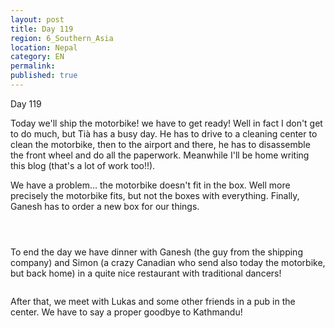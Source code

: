 ```yaml
---
layout: post
title: Day 119
region: 6_Southern_Asia
location: Nepal
category: EN
permalink:
published: true
---
```


Day 119 

Today we'll ship the motorbike! we have to get ready! Well in fact I don't get to do much, but Tià has a busy day. He has to drive to a cleaning center to clean the motorbike, then to the airport and there, he has to disassemble the front wheel and do all the paperwork. Meanwhile I'll be home writing this blog (that's a lot of work too!!).

We have a problem... the motorbike doesn't fit in the box. Well more precisely the motorbike fits, but not the boxes with everything. Finally, Ganesh has to order a new box for our things.

<p><a
href="https://lh3.googleusercontent.com/16q_g-EN-nvSq1QyoorHBhxme67Cfihyr_GFahdWJAeqEXXKK6lBfr9Z05ukXFwp67efsrg49JbF27zlCdvb54quGhrQIFyiZk3v92gB2wJSL1IdMyoLgjHJw0_SG7lZp4zN_Qv9VHyg1IVyBQzGTeuBj6F6bxBs0wy9AmxLyYwIzDVji2LPqQEDZKQwr3QT49XNJNVPPiDcdohQMunmQqh1ck8LOCM0lGnghVcpBsy7nxMxONPgemMCS7rsWcJLdkey8VQSr-vZeiKD6rPeR4cUdxd7O_6Hc0iUP6SXBcJl7Wfz035dslpG2BH4oHY7va9Rds3DN1BLuj7DcSD1a5x3LHeo9KlBwo8r1Eri7zix2LET4DD6SoV2gkipeev3SarmE2NQMVDvW6thqcaiN4tpclVxEREslnQv_luyZmfS9rIuZaNtcsT8zRAFk485uIFpUGgHRD4b3IJv4kKZSe1cOrsen5nzOMTqznP9TKIACrqDlEl_U5_-nhbt-EL6cfnR1z4RTe00zT8quLIXqPC4ODNNp2hSim3D7Z_uQVH0iyU8bNpI2l8ukXCCPvYbKrWjxvU_h0w4wjrBeRfA6aQvZDMRnQH-CxbDjfIHIGe4KlkPp17UAcaK2LxoFfzCgvIiPvcvWFi89c6bZfB2QhKnfD3aW99EprjhaOa8tSBNpMMdqSsCREkK7w=w669-h502-no"><img 
src="https://lh3.googleusercontent.com/16q_g-EN-nvSq1QyoorHBhxme67Cfihyr_GFahdWJAeqEXXKK6lBfr9Z05ukXFwp67efsrg49JbF27zlCdvb54quGhrQIFyiZk3v92gB2wJSL1IdMyoLgjHJw0_SG7lZp4zN_Qv9VHyg1IVyBQzGTeuBj6F6bxBs0wy9AmxLyYwIzDVji2LPqQEDZKQwr3QT49XNJNVPPiDcdohQMunmQqh1ck8LOCM0lGnghVcpBsy7nxMxONPgemMCS7rsWcJLdkey8VQSr-vZeiKD6rPeR4cUdxd7O_6Hc0iUP6SXBcJl7Wfz035dslpG2BH4oHY7va9Rds3DN1BLuj7DcSD1a5x3LHeo9KlBwo8r1Eri7zix2LET4DD6SoV2gkipeev3SarmE2NQMVDvW6thqcaiN4tpclVxEREslnQv_luyZmfS9rIuZaNtcsT8zRAFk485uIFpUGgHRD4b3IJv4kKZSe1cOrsen5nzOMTqznP9TKIACrqDlEl_U5_-nhbt-EL6cfnR1z4RTe00zT8quLIXqPC4ODNNp2hSim3D7Z_uQVH0iyU8bNpI2l8ukXCCPvYbKrWjxvU_h0w4wjrBeRfA6aQvZDMRnQH-CxbDjfIHIGe4KlkPp17UAcaK2LxoFfzCgvIiPvcvWFi89c6bZfB2QhKnfD3aW99EprjhaOa8tSBNpMMdqSsCREkK7w=w669-h502-no" class="oversize" alt=""></a></p>

<p><a
href="https://lh3.googleusercontent.com/OzBYFYYAb8fc9wLT1tPe_1Bfx5D4j9bpKTdaJ2OEWwblAu7alXZQFj_3-gJnRmPkl_9zL6LsObz_QvHygJk1OdBTcDS1JPEgNWahYh_9ugrG-7SORDmReytDungq8JSjlzuPOcDdCQVx_ajtK0a7VC1VoLadHV3gziVAp7zFbn6uZZaGXZgYPierEwowM2Iyq5suH8VZvNAtvc7y7CUBwrNz69IsO3oOZRM6jDYP5eZ9ZUFzS7a3uU9BLd9HMW2YJXTLGmY9jasqGCTeggdU-O95rUtYLjUDqjFGB1y6FG4hnMKZDkPgtpvyyOQwU1NVbfiNnFcfl6_U73lnQqVFswWe3Zk7euaNtdAKJfcswsOFbuAJG47WgNNFcmaPO0H1UHQqkZU04UL5gimEhsB3p7pw8Yku7k50iNjDvut6Dea1YjY3iHRfbADyLLfeVdTUej7rJzuWLYGk5-LiK3JCCcmgj7kbUxJXirAJ4Lopw206UA59eNft3XbFOUGY3hxL7zVB3hXRLw86vRuCPQjDImswq6Oorlyj9yrgZoKPUe-ByfVXRSZI0tBXggoInY6_6E_dCFdezvSvIU5QZvL62Ybi7QI_xpfmiYrJSN_6iLdkMX9YE7jOSWk907VXH-roeVk4Z6N1PLhAz2AHhQjJGn2TyxFT8Vd2yzIxqiLcC_6JmNsHNFVhpJr33w=w1115-h627-no"><img 
src="https://lh3.googleusercontent.com/OzBYFYYAb8fc9wLT1tPe_1Bfx5D4j9bpKTdaJ2OEWwblAu7alXZQFj_3-gJnRmPkl_9zL6LsObz_QvHygJk1OdBTcDS1JPEgNWahYh_9ugrG-7SORDmReytDungq8JSjlzuPOcDdCQVx_ajtK0a7VC1VoLadHV3gziVAp7zFbn6uZZaGXZgYPierEwowM2Iyq5suH8VZvNAtvc7y7CUBwrNz69IsO3oOZRM6jDYP5eZ9ZUFzS7a3uU9BLd9HMW2YJXTLGmY9jasqGCTeggdU-O95rUtYLjUDqjFGB1y6FG4hnMKZDkPgtpvyyOQwU1NVbfiNnFcfl6_U73lnQqVFswWe3Zk7euaNtdAKJfcswsOFbuAJG47WgNNFcmaPO0H1UHQqkZU04UL5gimEhsB3p7pw8Yku7k50iNjDvut6Dea1YjY3iHRfbADyLLfeVdTUej7rJzuWLYGk5-LiK3JCCcmgj7kbUxJXirAJ4Lopw206UA59eNft3XbFOUGY3hxL7zVB3hXRLw86vRuCPQjDImswq6Oorlyj9yrgZoKPUe-ByfVXRSZI0tBXggoInY6_6E_dCFdezvSvIU5QZvL62Ybi7QI_xpfmiYrJSN_6iLdkMX9YE7jOSWk907VXH-roeVk4Z6N1PLhAz2AHhQjJGn2TyxFT8Vd2yzIxqiLcC_6JmNsHNFVhpJr33w=w1115-h627-no" class="oversize" alt=""></a></p>

<p><a
href="https://lh3.googleusercontent.com/sIC9mWQB34jU0V08fP4ttuKl1EKxmEgCj-0-fy6-vi-zvNcMo5dMeaAYMbutGrhknsotQmoU6frLMo2z6dzisc8CwDFrInl8mB8VcrjhhqcpBCgOumDQPXxEORCKJPkR-Uv2oO9S1QobrHNVCNlB8qxgCRlrhD9aAiOmnYXk_I912fbPPa9E8q-cd7TSd2gGRY_Fw9s-xRj5JyLVct1iJ6jkAnsZut2bC0tcQXPlisx7C2UlVy35l7w0SuYMpn3tGFWWEZSJK1KkSRdDMvsBRt-qqpzKgSZcf_K61xBHMhBy_TMWFOWKc59hHONULwxsB28bGDOYYkgWSzG9z63e_TB3t30gsWm2NNVsrYL7tMLGGPjTFOgvCcTQ8-ogd_amXFrBtz_AkBIRxWJuZ0C9nq4a_JImSgoDLRMReyA1dO0uEJOvy4fSffhZW43hVymCNRP8Q6CYUjamSqFgcAANbjplp2MDKU5DcUDkW1giYcIHU_UAM9Kb0zow_41vfIZyP540I7quBb5yfkriK-TWCm2COiDzzkL_vrX9_BgG9inJRIR6pVckVvYT6XGiR__EYSEN6c93bETUckydlPU1794tx3k5GlmHmwYP6alGizdpMWmWPjnkobv2K4qIk0gxQIHSTTYtiPsbOFeKk5SkhfZmBMPJlI3fNaCo-pTxlkn1z64odRB69CQUlw=w836-h627-no"><img 
src="https://lh3.googleusercontent.com/sIC9mWQB34jU0V08fP4ttuKl1EKxmEgCj-0-fy6-vi-zvNcMo5dMeaAYMbutGrhknsotQmoU6frLMo2z6dzisc8CwDFrInl8mB8VcrjhhqcpBCgOumDQPXxEORCKJPkR-Uv2oO9S1QobrHNVCNlB8qxgCRlrhD9aAiOmnYXk_I912fbPPa9E8q-cd7TSd2gGRY_Fw9s-xRj5JyLVct1iJ6jkAnsZut2bC0tcQXPlisx7C2UlVy35l7w0SuYMpn3tGFWWEZSJK1KkSRdDMvsBRt-qqpzKgSZcf_K61xBHMhBy_TMWFOWKc59hHONULwxsB28bGDOYYkgWSzG9z63e_TB3t30gsWm2NNVsrYL7tMLGGPjTFOgvCcTQ8-ogd_amXFrBtz_AkBIRxWJuZ0C9nq4a_JImSgoDLRMReyA1dO0uEJOvy4fSffhZW43hVymCNRP8Q6CYUjamSqFgcAANbjplp2MDKU5DcUDkW1giYcIHU_UAM9Kb0zow_41vfIZyP540I7quBb5yfkriK-TWCm2COiDzzkL_vrX9_BgG9inJRIR6pVckVvYT6XGiR__EYSEN6c93bETUckydlPU1794tx3k5GlmHmwYP6alGizdpMWmWPjnkobv2K4qIk0gxQIHSTTYtiPsbOFeKk5SkhfZmBMPJlI3fNaCo-pTxlkn1z64odRB69CQUlw=w836-h627-no" class="oversize" alt=""></a></p>

To end the day we have dinner with Ganesh (the guy from the shipping company) and Simon (a crazy Canadian who send also today the motorbike, but back home) in a quite nice restaurant with traditional dancers!

<p><a
href="https://lh3.googleusercontent.com/_jtsoe_Pqwl3wD7RrnzXJTRatjUpbxHCqbTMW6UGPHAcfRr8UYpZcjC6-nT6MU7uGScFuxCfkC_x4suF4CPx9hmHmjq3Xy28axZyiLuKyGpf1EBkYsmDh7tyNzBQx0_yekN4Eh_vaCCxLa5RTOOLhdeuAbWa_43RfC_1LMG7S8_AlfNv0bwVKaFMW2sj_mvfGvYy5813bqHx5Eq8rVPNj54pDMiKgb9GG4zZpqXNQyoZKT4UgWs28W0oKs8nmQdh7ccci5yXhawDr1s7TofSRFuVWxMS8hmVV6sTZxpmLTBfm6T3h7t66406E-CPvWp5jn6WIqqiqICGgG3SS7jtY5io6X9L2S1OU9-6gnBKyi8msUG9iA3nvQRy6R07BfTlHblZJ3CJlOoWQiqkq0QbFZVqCp8vCJBn0yQfdFXlJBPQSvmE--GurxecdUUnwneXz4MxWGDwGFYGHEVFTxFdc4a_l9Ij_3QRIPfRZfY9OsNNutrOquMdgme_egesSgtFfJX0xMurqO8lVrWq1LwjCEA7jn8C3e1rlk6T3EDvrD9dH7U3zeu9boA1k-HTA83otXJCr2YCxkl0foGwv5MqjIx0HyAw9tNmzIItIqKPvVY22yF43RLdVzIQ64xfxTkceNF0HnIjTC6ZQ14OrZI6xnUvSKt9uybR9zNI5O8cfdFdo3AFcUrjoqEH1Q=w669-h502-no"><img 
src="https://lh3.googleusercontent.com/_jtsoe_Pqwl3wD7RrnzXJTRatjUpbxHCqbTMW6UGPHAcfRr8UYpZcjC6-nT6MU7uGScFuxCfkC_x4suF4CPx9hmHmjq3Xy28axZyiLuKyGpf1EBkYsmDh7tyNzBQx0_yekN4Eh_vaCCxLa5RTOOLhdeuAbWa_43RfC_1LMG7S8_AlfNv0bwVKaFMW2sj_mvfGvYy5813bqHx5Eq8rVPNj54pDMiKgb9GG4zZpqXNQyoZKT4UgWs28W0oKs8nmQdh7ccci5yXhawDr1s7TofSRFuVWxMS8hmVV6sTZxpmLTBfm6T3h7t66406E-CPvWp5jn6WIqqiqICGgG3SS7jtY5io6X9L2S1OU9-6gnBKyi8msUG9iA3nvQRy6R07BfTlHblZJ3CJlOoWQiqkq0QbFZVqCp8vCJBn0yQfdFXlJBPQSvmE--GurxecdUUnwneXz4MxWGDwGFYGHEVFTxFdc4a_l9Ij_3QRIPfRZfY9OsNNutrOquMdgme_egesSgtFfJX0xMurqO8lVrWq1LwjCEA7jn8C3e1rlk6T3EDvrD9dH7U3zeu9boA1k-HTA83otXJCr2YCxkl0foGwv5MqjIx0HyAw9tNmzIItIqKPvVY22yF43RLdVzIQ64xfxTkceNF0HnIjTC6ZQ14OrZI6xnUvSKt9uybR9zNI5O8cfdFdo3AFcUrjoqEH1Q=w669-h502-no" class="oversize" alt=""></a></p>

After that, we meet with Lukas and some other friends in a pub in the center. We have to say a proper goodbye to Kathmandu!

